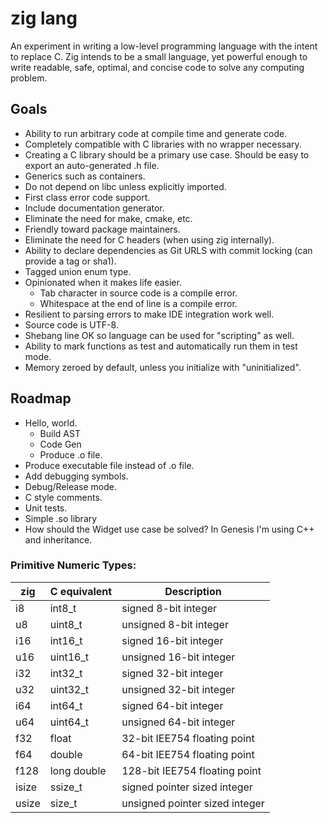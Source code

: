 # zig lang

An experiment in writing a low-level programming language with the intent to
replace C. Zig intends to be a small language, yet powerful enough to write
readable, safe, optimal, and concise code to solve any computing problem.

## Goals

 * Ability to run arbitrary code at compile time and generate code.
 * Completely compatible with C libraries with no wrapper necessary.
 * Creating a C library should be a primary use case. Should be easy to export
   an auto-generated .h file.
 * Generics such as containers.
 * Do not depend on libc unless explicitly imported.
 * First class error code support.
 * Include documentation generator.
 * Eliminate the need for make, cmake, etc.
 * Friendly toward package maintainers.
 * Eliminate the need for C headers (when using zig internally).
 * Ability to declare dependencies as Git URLS with commit locking (can
   provide a tag or sha1).
 * Tagged union enum type.
 * Opinionated when it makes life easier.
   - Tab character in source code is a compile error.
   - Whitespace at the end of line is a compile error.
 * Resilient to parsing errors to make IDE integration work well.
 * Source code is UTF-8.
 * Shebang line OK so language can be used for "scripting" as well.
 * Ability to mark functions as test and automatically run them in test mode.
 * Memory zeroed by default, unless you initialize with "uninitialized".

## Roadmap

 * Hello, world.
   - Build AST
   - Code Gen
   - Produce .o file.
 * Produce executable file instead of .o file.
 * Add debugging symbols.
 * Debug/Release mode.
 * C style comments.
 * Unit tests.
 * Simple .so library
 * How should the Widget use case be solved? In Genesis I'm using C++ and inheritance.

### Primitive Numeric Types:

zig    | C equivalent | Description
-------|--------------|-------------------------------
    i8 |       int8_t |    signed 8-bit integer
    u8 |      uint8_t |  unsigned 8-bit integer
   i16 |      int16_t |   signed 16-bit integer
   u16 |     uint16_t | unsigned 16-bit integer
   i32 |      int32_t |   signed 32-bit integer
   u32 |     uint32_t | unsigned 32-bit integer
   i64 |      int64_t |   signed 64-bit integer
   u64 |     uint64_t | unsigned 64-bit integer
   f32 |        float |  32-bit IEE754 floating point
   f64 |       double |  64-bit IEE754 floating point
  f128 |  long double | 128-bit IEE754 floating point
 isize |      ssize_t |   signed pointer sized integer
 usize |       size_t | unsigned pointer sized integer
